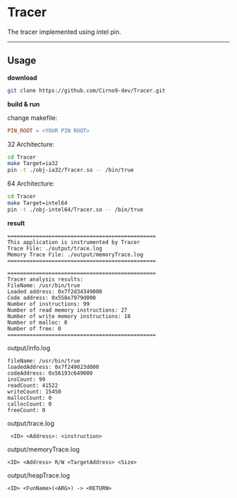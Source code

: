 # Tracer

The tracer implemented using intel pin.

---

## Usage

**download**

```bash
git clone https://github.com/Cirno9-dev/Tracer.git
```

**build & run**

change makefile:

```makefile
PIN_ROOT = <YOUR PIN ROOT>
```

32 Architecture:

```bash
cd Tracer
make Target=ia32
pin -t ./obj-ia32/Tracer.so -- /bin/true
```

64 Architecture:

```bash
cd Tracer
make Target=intel64
pin -t ./obj-intel64/Tracer.so -- /bin/true
```

**result**

```
===============================================
This application is instrumented by Tracer
Trace File: ./output/trace.log
Memory Trace File: ./output/memoryTrace.log
===============================================

===============================================
Tracer analysis results: 
FileName: /usr/bin/true
Loaded address: 0x7f2d34349000
Code address: 0x558e7979d000
Number of instructions: 99
Number of read memory instructions: 27
Number of write memory instructions: 18
Number of malloc: 0
Number of free: 0
===============================================

```

output/info.log

```
fileName: /usr/bin/true
loadedAddress: 0x7f249023d000
codeAddress: 0x56193c649000
insCount: 99
readCount: 41522
writeCount: 15450
mallocCount: 0
callocCount: 0
freeCount: 0
```

output/trace.log

```
 <ID> <Address>: <instruction>
```

output/memoryTrace.log

```
<ID> <Address> R/W <TargetAddress> <Size>
```

output/heapTrace.log

```
<ID> <FunName>(<ARG>) -> <RETURN>
```

